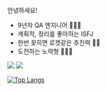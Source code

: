 안녕하세요!
- 9년차 QA 엔지니어 👩🏻‍💻
- 계획적, 정리를 좋아하는 ISFJ
- 한번 꽂히면 로켓같은 추진력 👀🔥
- 도전하는 노력형 🏃🏻‍♀️

<a href="https://velog.io/@heehe"><img src="https://img.shields.io/badge/Blog-000000?style=flat&logo=Velog&logoColor=#20C997"/></a>
<a href="mailto:kimheayeon89@gmail.com"><img src="https://img.shields.io/badge/Gmail-black?style=flat&logo=Gmail&logoColor=#EA4335"/></a>

[![Top Langs](https://github-readme-stats-sigma-five.vercel.app/api/top-langs/?username=heeye-log&layout=compact)](https://github.com/anuraghazra/github-readme-stats)
